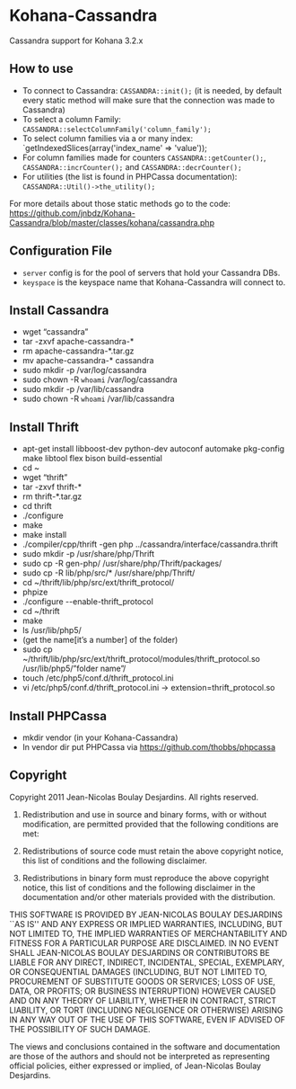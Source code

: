 Kohana-Cassandra
===========

Cassandra support for Kohana 3.2.x

How to use
----------

- To connect to Cassandra: `CASSANDRA::init();` (it is needed, by default every static method will make sure that the connection was made to Cassandra)
- To select a column Family: `CASSANDRA::selectColumnFamily('column_family');`
- To select column families via a or many index: `getIndexedSlices(array('index_name' => 'value'));
- For column families made for counters `CASSANDRA::getCounter();`, `CASSANDRA::incrCounter();` and `CASSANDRA::decrCounter();`
- For utilities (the list is found in PHPCassa documentation): `CASSANDRA::Util()->the_utility();`

For more details about those static methods go to the code: https://github.com/jnbdz/Kohana-Cassandra/blob/master/classes/kohana/cassandra.php

Configuration File
----------

- `server` config is for the pool of servers that hold your Cassandra DBs.
- `keyspace` is the keyspace name that Kohana-Cassandra will connect to.

Install Cassandra
----------

- wget “cassandra”
- tar -zxvf apache-cassandra-*
- rm apache-cassandra-*.tar.gz
- mv apache-cassandra-* cassandra
- sudo mkdir -p /var/log/cassandra
- sudo chown -R `whoami` /var/log/cassandra
- sudo mkdir -p /var/lib/cassandra
- sudo chown -R `whoami` /var/lib/cassandra

Install Thrift
----------

- apt-get install libboost-dev python-dev autoconf automake pkg-config make libtool flex bison build-essential
- cd ~
- wget “thrift”
- tar -zxvf thrift-*
- rm thrift-*.tar.gz
- cd thrift
- ./configure
- make
- make install
- ./compiler/cpp/thrift -gen php ../cassandra/interface/cassandra.thrift
- sudo mkdir -p /usr/share/php/Thrift
- sudo cp -R gen-php/ /usr/share/php/Thrift/packages/
- sudo cp -R lib/php/src/* /usr/share/php/Thrift/
- cd ~/thrift/lib/php/src/ext/thrift_protocol/
- phpize
- ./configure --enable-thrift_protocol
- cd ~/thrift
- make
- ls /usr/lib/php5/
- (get the name[it’s a number] of the folder)
- sudo cp ~/thrift/lib/php/src/ext/thrift_protocol/modules/thrift_protocol.so /usr/lib/php5/”folder name”/
- touch /etc/php5/conf.d/thrift_protocol.ini
- vi /etc/php5/conf.d/thrift_protocol.ini -> extension=thrift_protocol.so

Install PHPCassa
----------

- mkdir vendor (in your Kohana-Cassandra)
- In vendor dir put PHPCassa via https://github.com/thobbs/phpcassa

Copyright
----------

Copyright 2011 Jean-Nicolas Boulay Desjardins. All rights reserved.

1. Redistribution and use in source and binary forms, with or without modification, are permitted provided that the following conditions are met:

2. Redistributions of source code must retain the above copyright notice, this list of conditions and the following disclaimer.

3. Redistributions in binary form must reproduce the above copyright notice, this list of conditions and the following disclaimer in the documentation and/or other materials provided with the distribution.

THIS SOFTWARE IS PROVIDED BY JEAN-NICOLAS BOULAY DESJARDINS ``AS IS'' AND ANY EXPRESS OR IMPLIED WARRANTIES, INCLUDING, BUT NOT LIMITED TO, THE IMPLIED WARRANTIES OF MERCHANTABILITY AND FITNESS FOR A PARTICULAR PURPOSE ARE DISCLAIMED. IN NO EVENT SHALL JEAN-NICOLAS BOULAY DESJARDINS OR CONTRIBUTORS BE LIABLE FOR ANY DIRECT, INDIRECT, INCIDENTAL, SPECIAL, EXEMPLARY, OR CONSEQUENTIAL DAMAGES (INCLUDING, BUT NOT LIMITED TO, PROCUREMENT OF SUBSTITUTE GOODS OR SERVICES; LOSS OF USE, DATA, OR PROFITS; OR BUSINESS INTERRUPTION) HOWEVER CAUSED AND ON ANY THEORY OF LIABILITY, WHETHER IN CONTRACT, STRICT LIABILITY, OR TORT (INCLUDING NEGLIGENCE OR OTHERWISE) ARISING IN ANY WAY OUT OF THE USE OF THIS SOFTWARE, EVEN IF ADVISED OF THE POSSIBILITY OF SUCH DAMAGE.

The views and conclusions contained in the software and documentation are those of the authors and should not be interpreted as representing official policies, either expressed or implied, of Jean-Nicolas Boulay Desjardins.

